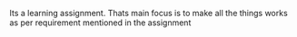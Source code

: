 Its a learning assignment. Thats main focus is to make all the things works as per requirement mentioned in the assignment
